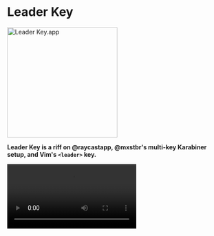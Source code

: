 # Leader Key

<img src="https://s3.brnbw.com/icon_512px-512pt-1x-GmtXn5P12OuOxLVY6j7zlps9phhTyicDXIOMnQxAU6dcZ0mgz1CODS2gZOS8HCO3M1KXx8XV2Idc7kFMw3a20yo9xding8bmfF0r.png" width="256" height="256" alt="Leader Key.app" />

**Leader Key is a riff on @raycastapp, @mxstbr's multi-key Karabiner setup, and Vim's `<leader>` key.**

<video src="https://s3.brnbw.com/esavJinFLbAyivBA-ARptueHMEB1zizywvQHqcAoC8SeblkqOwVyWO2oZda9uoAKdzXKCXV71PxqC9ZI6Eg8wQLzTjjhmytzfGi1sy8wts2lMe2bgs5ZP.mp4">

## Why Leader Key?

### Problems with traditional launchers:

1. Typing the name of the thing can be slow and give unpredictable results.
2. Global shortcuts have limited combinations.
3. Leader Key offers predictable, nested shortcuts -- like combos in a fighting game.

### Example Shortcuts:

- `[leader][o][m]` → Launch Messages (`open messages`)
- `[leader][m][m]` → Mute audio (`media mute`)
- `[leader][w][m]` → Maximize current window (`window maximize`)

## Example Configuration

FWIW, here's a recent version of my own config:

```json
{
  "type": "group",
  "actions": [
    { "key": "t", "type": "application", "value": "/Applications/WezTerm.app" },
    {
      "key": "o",
      "type": "group",
      "actions": [
        {
          "key": "1",
          "type": "application",
          "value": "/Applications/1password.app"
        },
        { "key": "a", "type": "application", "value": "/Applications/Arc.app" },
        {
          "key": "c",
          "type": "application",
          "value": "/Applications/Google Chrome.app"
        },
        {
          "key": "s",
          "type": "application",
          "value": "/Applications/Safari.app"
        },
        {
          "key": "e",
          "type": "application",
          "value": "/System/Applications/Mail.app"
        },
        {
          "key": "z",
          "type": "application",
          "value": "/Applications/Slack.app"
        },
        {
          "key": "i",
          "type": "application",
          "value": "/System/Applications/Music.app"
        },
        {
          "key": "n",
          "type": "application",
          "value": "/Applications/Notion.app"
        },
        {
          "key": "t",
          "type": "application",
          "value": "/Applications/WezTerm.app"
        },
        {
          "key": "m",
          "type": "application",
          "value": "/System/Applications/Messages.app"
        },
        {
          "key": "o",
          "type": "application",
          "value": "/Applications/Obsidian.app"
        }
      ]
    },
    {
      "key": "r",
      "type": "group",
      "actions": [
        {
          "key": "e",
          "type": "url",
          "value": "raycast://extensions/raycast/emoji-symbols/search-emoji-symbols"
        },
        { "key": "p", "type": "url", "value": "raycast://confetti" },
        {
          "key": "c",
          "type": "url",
          "value": "raycast://extensions/raycast/system/open-camera"
        },
        {
          "key": "v",
          "type": "url",
          "value": "raycast://extensions/raycast/clipboard-history/clipboard-history"
        }
      ]
    },
    {
      "key": "s",
      "type": "group",
      "actions": [
        {
          "key": "l",
          "type": "url",
          "value": "raycast://extensions/raycast/system/lock-screen"
        },
        {
          "key": "s",
          "type": "url",
          "value": "raycast://extensions/raycast/system/sleep"
        },
        {
          "key": "a",
          "type": "application",
          "value": "/Users/mikker/Applications/DarkMode.app"
        }
      ]
    },
    {
      "key": "w",
      "type": "group",
      "actions": [
        {
          "key": "f",
          "type": "url",
          "value": "raycast://extensions/raycast/window-management/maximize"
        },
        {
          "key": "h",
          "type": "url",
          "value": "raycast://extensions/raycast/window-management/left-half"
        },
        {
          "key": "l",
          "type": "url",
          "value": "raycast://extensions/raycast/window-management/right-half"
        },
        {
          "key": "o",
          "type": "url",
          "value": "raycast://extensions/raycast/window-management/last-two-thirds"
        },
        {
          "key": "n",
          "type": "url",
          "value": "raycast://extensions/raycast/window-management/first-third"
        },
        {
          "key": "-",
          "type": "url",
          "value": "raycast://extensions/raycast/window-management/center"
        },
        {
          "key": "=",
          "type": "url",
          "value": "raycast://extensions/raycast/window-management/maximize-height"
        }
      ]
    }
  ]
}
```

## License

MIT
